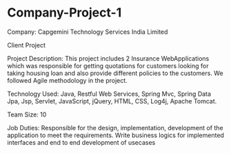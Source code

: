 # Company-Project-1

Company: Capgemini Technology Services India Limited 

Client Project

Project Description: This project includes 2 Insurance WebApplications which was responsible for getting quotations for customers looking for taking housing loan and also provide different policies to the customers. We followed Agile methodology in the project.

Technology Used: Java, Restful Web Services, Spring Mvc, Spring Data Jpa, Jsp, Servlet, JavaScript, jQuery, HTML, CSS, Log4j, Apache Tomcat.

Team Size: 10

Job Duties: Responsible for the design, implementation, development of the application to meet the requirements. Write business logics for implemented interfaces and end to end development of usecases
